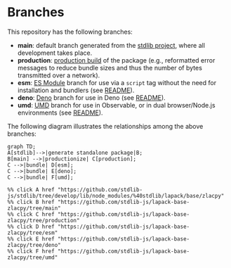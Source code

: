 <!--

@license Apache-2.0

Copyright (c) 2022 The Stdlib Authors.

Licensed under the Apache License, Version 2.0 (the "License");
you may not use this file except in compliance with the License.
You may obtain a copy of the License at

    http://www.apache.org/licenses/LICENSE-2.0

Unless required by applicable law or agreed to in writing, software
distributed under the License is distributed on an "AS IS" BASIS,
WITHOUT WARRANTIES OR CONDITIONS OF ANY KIND, either express or implied.
See the License for the specific language governing permissions and
limitations under the License.

-->

# Branches

This repository has the following branches:

-   **main**: default branch generated from the [stdlib project][stdlib-url], where all development takes place.
-   **production**: [production build][production-url] of the package (e.g., reformatted error messages to reduce bundle sizes and thus the number of bytes transmitted over a network).
-   **esm**: [ES Module][esm-url] branch for use via a `script` tag without the need for installation and bundlers (see [README][esm-readme]).
-   **deno**: [Deno][deno-url] branch for use in Deno (see [README][deno-readme]).
-   **umd**: [UMD][umd-url] branch for use in Observable, or in dual browser/Node.js environments (see [README][umd-readme]).

The following diagram illustrates the relationships among the above branches:

```mermaid
graph TD;
A[stdlib]-->|generate standalone package|B;
B[main] -->|productionize| C[production];
C -->|bundle| D[esm];
C -->|bundle| E[deno];
C -->|bundle| F[umd];

%% click A href "https://github.com/stdlib-js/stdlib/tree/develop/lib/node_modules/%40stdlib/lapack/base/zlacpy"
%% click B href "https://github.com/stdlib-js/lapack-base-zlacpy/tree/main"
%% click C href "https://github.com/stdlib-js/lapack-base-zlacpy/tree/production"
%% click D href "https://github.com/stdlib-js/lapack-base-zlacpy/tree/esm"
%% click E href "https://github.com/stdlib-js/lapack-base-zlacpy/tree/deno"
%% click F href "https://github.com/stdlib-js/lapack-base-zlacpy/tree/umd"
```

[stdlib-url]: https://github.com/stdlib-js/stdlib/tree/develop/lib/node_modules/%40stdlib/lapack/base/zlacpy
[production-url]: https://github.com/stdlib-js/lapack-base-zlacpy/tree/production
[deno-url]: https://github.com/stdlib-js/lapack-base-zlacpy/tree/deno
[deno-readme]: https://github.com/stdlib-js/lapack-base-zlacpy/blob/deno/README.md
[umd-url]: https://github.com/stdlib-js/lapack-base-zlacpy/tree/umd
[umd-readme]: https://github.com/stdlib-js/lapack-base-zlacpy/blob/umd/README.md
[esm-url]: https://github.com/stdlib-js/lapack-base-zlacpy/tree/esm
[esm-readme]: https://github.com/stdlib-js/lapack-base-zlacpy/blob/esm/README.md